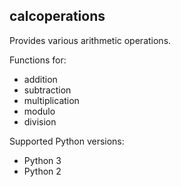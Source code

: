 ## calcoperations

Provides various arithmetic operations.

Functions for:
- addition
- subtraction
- multiplication
- modulo
- division


Supported Python versions:
- Python 3
- Python 2